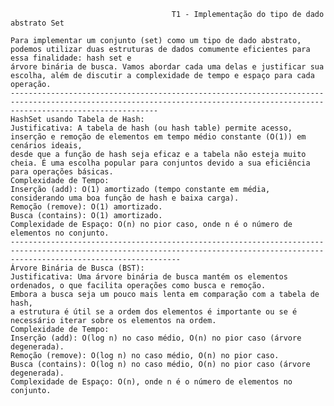                                         T1 - Implementação do tipo de dado abstrato Set

    Para implementar um conjunto (set) como um tipo de dado abstrato, podemos utilizar duas estruturas de dados comumente eficientes para essa finalidade: hash set e 
    árvore binária de busca. Vamos abordar cada uma delas e justificar sua escolha, além de discutir a complexidade de tempo e espaço para cada operação.
    -----------------------------------------------------------------------------------------------------------------------------------------------------------------------------
    HashSet usando Tabela de Hash:
    Justificativa: A tabela de hash (ou hash table) permite acesso, inserção e remoção de elementos em tempo médio constante (O(1)) em cenários ideais, 
    desde que a função de hash seja eficaz e a tabela não esteja muito cheia. É uma escolha popular para conjuntos devido a sua eficiência para operações básicas.
    Complexidade de Tempo:
    Inserção (add): O(1) amortizado (tempo constante em média, considerando uma boa função de hash e baixa carga).
    Remoção (remove): O(1) amortizado.
    Busca (contains): O(1) amortizado.
    Complexidade de Espaço: O(n) no pior caso, onde n é o número de elementos no conjunto.
    ----------------------------------------------------------------------------------------------------------------------------------------------------------------------------------
    Árvore Binária de Busca (BST):
    Justificativa: Uma árvore binária de busca mantém os elementos ordenados, o que facilita operações como busca e remoção. 
    Embora a busca seja um pouco mais lenta em comparação com a tabela de hash, 
    a estrutura é útil se a ordem dos elementos é importante ou se é necessário iterar sobre os elementos na ordem.
    Complexidade de Tempo:
    Inserção (add): O(log n) no caso médio, O(n) no pior caso (árvore degenerada).
    Remoção (remove): O(log n) no caso médio, O(n) no pior caso.
    Busca (contains): O(log n) no caso médio, O(n) no pior caso (árvore degenerada).
    Complexidade de Espaço: O(n), onde n é o número de elementos no conjunto.

